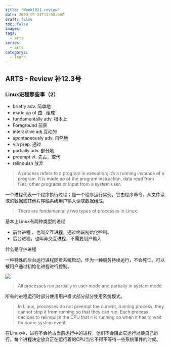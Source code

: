 ```yaml
---
title: "Week1021_review"
date: 2023-03-31T11:58:56Z
draft: false 
toc: false
images:
tags:
  - arts 
series:
  - arts 
categorys:
  - learn 
---
```


## ARTS - Review 补12.3号
### Linux进程那些事（2）

* briefly adv. 简单地
* made up of  由...组成
* fundamentally adv. 根本上
* Foreground 前景
* interactive adj.互动的
* spontaneously adv. 自然地
* via prep. 通过
* partially adv. 部分地
* preempt vt. 先占，取代
* relinquish 放弃


> A process refers to a program in execution; it’s a running instance of a 
> program. It is made up of the program instruction, data read from files, other 
> programs or input from a system user. 

一个进程代表一个程序执行过程；是一个程序运行实例。它由程序命令，从文件读取的数据或其他程序或系统用户输入读取数据组成。


> There are fundamentally two types of processes in Linux:

基本上Linux有两种类型的进程

* 前台进程 ，也叫交互进程，通过终端初始化控制。
* 后台进程，也叫非交互进程，不需要用户输入

什么是守护进程

一种特殊的后台运行进程随着系统启动，作为一种服务持续运行，不会死亡。可以被用户通过初始化进程进行控制。


![](https://www.tecmint.com/wp-content/uploads/2017/03/ProcessState.png)


> All processes run partially in user mode and partially in system mode

所有的进程运行时部分使用用户模式部分部分使用系统模式。

> In Linux, processes do not preempt the current, running process, they cannot stop it from running so that they can run. Each process decides to relinquish the CPU that it is running on when it has to wait for some system event. 

在Linux中，进程不会抢占当前运行中的进程，他们不会阻止它运行以便自己运行。每个进程决定放弃正在运行着的CPU当它不得不等待一些系统事件的时候。




